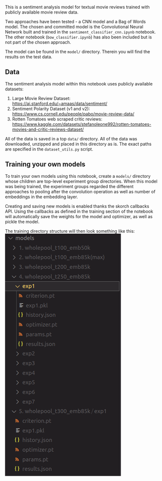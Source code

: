 This is a sentiment analysis model for textual movie reviews trained with publicly available movie review data.

Two approaches have been tested - a CNN model and a Bag of Words model. The chosen and committed model is the Convolutional Neural Network built and trained in the `sentiment_classifier_cnn.ipynb` notebook. The other notebook (`bow_classifier.ipynb`) has also been included but is not part of the chosen approach.

The model can be found in the `model/` directory. Therein you will find the results on the test data.

## Data

The sentiment analysis model within this notebook uses publicly available datasets:

1. Large Movie Review Dataset: https://ai.stanford.edu/~amaas/data/sentiment/
2. Sentiment Polarity Dataset (v1 and v2): https://www.cs.cornell.edu/people/pabo/movie-review-data/
3. Rotten Tomatoes web scraped critic reviews: https://www.kaggle.com/datasets/stefanoleone992/rotten-tomatoes-movies-and-critic-reviews-dataset/

All of the data is saved in a top `data/` directory. All of the data was downloaded, unzipped and placed in this directory as is. The exact paths are specified in the `dataset_utils.py` script.


## Training your own models

To train your own models using this notebook, create a `models/` directory whose children are top-level experiment group directories. When this model was being trained, the experiment groups regarded the different approaches to pooling after the convolution operation as well as number of embeddings in the embedding layer. 

Creating and saving new models is enabled thanks the skorch callbacks API. Using the callbacks as defined in the training section of the notebook will automatically save the weights for the model and optimizer, as well as pickle the model.

The training directory structure will then look something like this:
![alt text](image.png)